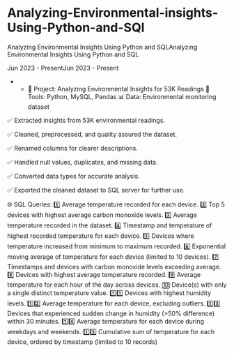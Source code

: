 # Analyzing-Environmental-insights-Using-Python-and-SQl

Analyzing Environmental Insights Using Python and SQLAnalyzing Environmental Insights Using Python and SQL

Jun 2023 - PresentJun 2023 - Present

-
  - 🔬 Project: Analyzing Environmental Insights for 53K Readings
🔧 Tools: Python, MySQL, Pandas
📊 Data: Environmental monitoring dataset

✅ Extracted insights from 53K environmental readings.

✅ Cleaned, preprocessed, and quality assured the dataset.

✅ Renamed columns for clearer descriptions.

✅ Handled null values, duplicates, and missing data.

✅ Converted data types for accurate analysis.

✅ Exported the cleaned dataset to SQL server for further use.


🌐 SQL Queries:
 1️⃣ Average temperature recorded for each device.
 2️⃣ Top 5 devices with highest average carbon monoxide levels.
 3️⃣ Average temperature recorded in the dataset.
 4️⃣ Timestamp and temperature of highest recorded temperature for each device.
 5️⃣ Devices where temperature increased from minimum to maximum recorded.
 6️⃣ Exponential moving average of temperature for each device (limited to 10 devices).
 7️⃣ Timestamps and devices with carbon monoxide levels exceeding average.
 8️⃣ Devices with highest average temperature recorded.
 9️⃣ Average temperature for each hour of the day across devices.
🔟 Device(s) with only a single distinct temperature value.
 1️⃣1️⃣ Devices with highest humidity levels.
 1️⃣2️⃣ Average temperature for each device, excluding outliers.
 1️⃣3️⃣ Devices that experienced sudden change in humidity (\>50% difference) within 30 minutes.
 1️⃣4️⃣ Average temperature for each device during weekdays and weekends.
 1️⃣5️⃣ Cumulative sum of temperature for each device, ordered by timestamp (limited to 10 records)
